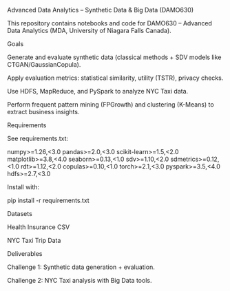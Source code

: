 Advanced Data Analytics – Synthetic Data & Big Data (DAMO630)

This repository contains notebooks and code for DAMO630 – Advanced Data Analytics (MDA, University of Niagara Falls Canada).

Goals

Generate and evaluate synthetic data (classical methods + SDV models like CTGAN/GaussianCopula).

Apply evaluation metrics: statistical similarity, utility (TSTR), privacy checks.

Use HDFS, MapReduce, and PySpark to analyze NYC Taxi data.

Perform frequent pattern mining (FPGrowth) and clustering (K-Means) to extract business insights.

Requirements

See requirements.txt:

numpy>=1.26,<3.0
pandas>=2.0,<3.0
scikit-learn>=1.5,<2.0
matplotlib>=3.8,<4.0
seaborn>=0.13,<1.0
sdv>=1.10,<2.0
sdmetrics>=0.12,<1.0
rdt>=1.12,<2.0
copulas>=0.10,<1.0
torch>=2.1,<3.0
pyspark>=3.5,<4.0
hdfs>=2.7,<3.0


Install with:

pip install -r requirements.txt

Datasets

Health Insurance CSV

NYC Taxi Trip Data

Deliverables

Challenge 1: Synthetic data generation + evaluation.

Challenge 2: NYC Taxi analysis with Big Data tools.
